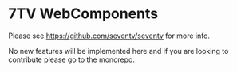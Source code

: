# 7TV WebComponents

Please see https://github.com/seventv/seventv for more info.

No new features will be implemented here and if you are looking to contribute please go to the monorepo.
